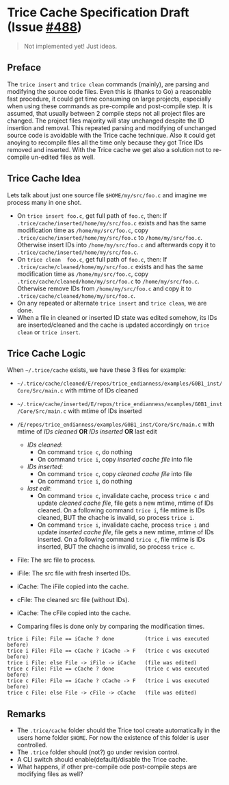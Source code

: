 # Trice Cache Specification Draft (Issue [#488](https://github.com/rokath/trice/issues/488))

> Not implemented yet! Just ideas.

## Preface

The `trice insert` and `trice clean` commands (mainly), are parsing and modifying the source code files. Even this is (thanks to Go) a reasonable fast procedure, it could get time consuming on large projects, especially when using these commands as pre-compile and post-compile step. It is assumed, that usually between 2 compile steps not all project files are changed. The project files majority will stay unchanged despite the ID insertion and removal. This repeated parsing and modifying of unchanged source code is avoidable with the Trice cache technique. Also it could get anoying to recompile files all the time only because they got Trice IDs removed and inserted. With the Trice cache we get also a solution not to re-compile un-edited files as well.

## Trice Cache Idea

Lets talk about just one source file `$HOME/my/src/foo.c` and imagine we process many in one shot.

- On `trice insert foo.c`, get full path of `foo.c`, then:
  If `.trice/cache/inserted/home/my/src/foo.c` exists and has the same modification time as `/home/my/src/foo.c`, copy `.trice/cache/inserted/home/my/src/foo.c` to `/home/my/src/foo.c`. Otherwise insert IDs into `/home/my/src/foo.c` and afterwards copy it to `.trice/cache/inserted/home/my/src/foo.c`.
- On `trice clean  foo.c`, get full path of `foo.c`, then:
  If `.trice/cache/cleaned/home/my/src/foo.c` exists and has the same modification time as `/home/my/src/foo.c`, copy `.trice/cache/cleaned/home/my/src/foo.c` to `/home/my/src/foo.c`. Otherwise remove IDs from `/home/my/src/foo.c` and copy it to `.trice/cache/cleaned/home/my/src/foo.c`.
- On any repeated or alternate `trice insert` and `trice clean`, we are done.
- When a file in cleaned or inserted ID state was edited somehow, its IDs are inserted/cleaned and the cache is updated accordingly on `trice clean` or `trice insert`.

## Trice Cache Logic

When `~/.trice/cache` exists, we have these 3 files for example:
- `~/.trice/cache/cleaned/E/repos/trice_endianness/examples/G0B1_inst/Core/Src/main.c` with mtime of IDs cleaned
- `~/.trice/cache/inserted/E/repos/trice_endianness/examples/G0B1_inst/Core/Src/main.c` with mtime of IDs inserted
- `/E/repos/trice_endianness/examples/G0B1_inst/Core/Src/main.c` with mtime of _IDs cleaned_ **OR** _IDs inserted_ **OR** last edit
  - _IDs cleaned_:
      - On command `trice c`, do nothing
      - On command `trice i`, copy _inserted cache file_ into file 
  - _IDs inserted_:
      - On command `trice c`, copy _cleaned cache file_ into file
      - On command `trice i`, do nothing 
  - _last edit_:
      - On command `trice c`, invalidate cache, process `trice c` and update _cleaned cache file_, file gets a new mtime, mtime of IDs cleaned. On a following command `trice i`, file mtime is IDs cleaned, BUT the chache is invalid, so process `trice i`.
      - On command `trice i`, invalidate cache, process `trice i` and update _inserted cache file_, file gets a new mtime, mtime of IDs inserted. On a following command `trice c`, file mtime is IDs inserted, BUT the chache is invalid, so process `trice c`.

- File: The src file to process.
- iFile: The src file with fresh inserted IDs.
- iCache: The iFile copied into the cache.
- cFile: The cleaned src file (without IDs).
- iCache: The cFile copied into the cache.
- Comparing files is done only by comparing the modification times.

```b
trice i File: File == iCache ? done          (trice i was executed before)
trice i File: File == cCache ? iCache -> F   (trice c was executed before)
trice i File: else File -> iFile -> iCache   (file was edited)
trice c File: File == cCache ? done          (trice c was executed before)
trice c File: File == iCache ? cCache -> F   (trice i was executed before)
trice c File: else File -> cFile -> cCache   (file was edited)
```

## Remarks

- The `.trice/cache` folder should the Trice tool create automatically in the users home folder `$HOME`. For now the existence of this folder is user controlled.
- The `.trice` folder should (not?) go under revision control.
- A CLI switch should enable(default)/disable the Trice cache.
- What happens, if other pre-compile ode post-compile steps are modifying files as well?
